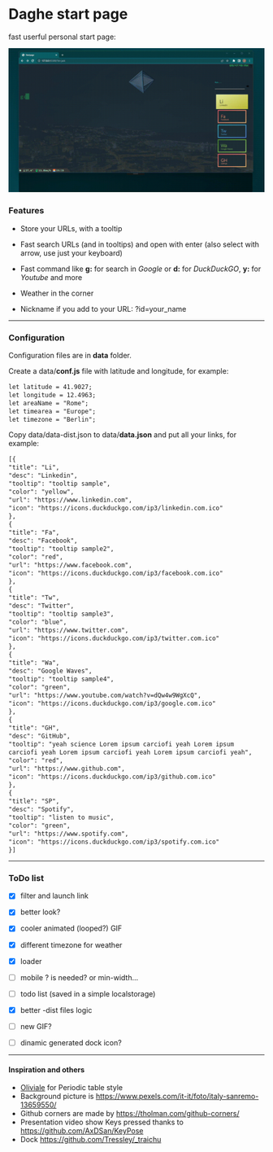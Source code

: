 
# Daghe start page

fast userful personal start page:

![preview](img/daghe.gif)

  

###  Features

  

- Store your URLs, with a tooltip

- Fast search URLs (and in tooltips) and open with enter (also select with arrow, use just your keyboard)

- Fast command like **g:** for search in *Google* or **d:** for *DuckDuckGO*, **y:** for *Youtube* and more

- Weather in the corner

- Nickname if you add to your URL: ?id=your_name

  

---

  

###  Configuration

Configuration files are in **data** folder.

  
Create a data/**conf.js** file with latitude and longitude, for example:

  

    let latitude = 41.9027;
    let longitude = 12.4963;
    let areaName = "Rome";
    let timearea = "Europe";
    let timezone = "Berlin";

  


Copy data/data-dist.json to data/**data.json** and put all your links, for example:

    [{
    "title": "Li",
    "desc": "Linkedin",
    "tooltip": "tooltip sample",
    "color": "yellow",
    "url": "https://www.linkedin.com",
    "icon": "https://icons.duckduckgo.com/ip3/linkedin.com.ico"
    },
    {
    "title": "Fa",
    "desc": "Facebook",
    "tooltip": "tooltip sample2",
    "color": "red",
    "url": "https://www.facebook.com",
    "icon": "https://icons.duckduckgo.com/ip3/facebook.com.ico"
    },
    {
    "title": "Tw",
    "desc": "Twitter",
    "tooltip": "tooltip sample3",
    "color": "blue",
    "url": "https://www.twitter.com",
    "icon": "https://icons.duckduckgo.com/ip3/twitter.com.ico"
    },
    {
    "title": "Wa",
    "desc": "Google Waves",
    "tooltip": "tooltip sample4",
    "color": "green",
    "url": "https://www.youtube.com/watch?v=dQw4w9WgXcQ",
    "icon": "https://icons.duckduckgo.com/ip3/google.com.ico"
    },
    {
    "title": "GH",
    "desc": "GitHub",
    "tooltip": "yeah science Lorem ipsum carciofi yeah Lorem ipsum carciofi yeah Lorem ipsum carciofi yeah Lorem ipsum carciofi yeah",
    "color": "red",
    "url": "https://www.github.com",
    "icon": "https://icons.duckduckgo.com/ip3/github.com.ico"
    },
    {
    "title": "SP",
    "desc": "Spotify",
    "tooltip": "listen to music",
    "color": "green",
    "url": "https://www.spotify.com",
    "icon": "https://icons.duckduckgo.com/ip3/spotify.com.ico"
    }]
  
  

----

  

###  ToDo list

 - [x] filter and launch link
 - [x] better look?
 - [x] cooler animated (looped?) GIF
 - [x] different timezone for weather
 - [x] loader
 - [ ] mobile ? is needed? or min-width...
 - [ ] todo list (saved in a simple localstorage)
 - [x] better -dist files logic
 - [ ] new GIF?
 - [ ] dinamic generated dock icon?

  

----

  

####  Inspiration and others

- [Oliviale](https://github.com/oliviale) for Periodic table style
- Background picture is https://www.pexels.com/it-it/foto/italy-sanremo-13659550/
- Github corners are made by https://tholman.com/github-corners/
- Presentation video show Keys pressed thanks to https://github.com/AxDSan/KeyPose
- Dock https://github.com/Tressley/_traichu